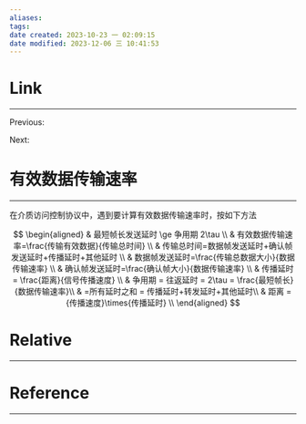 ```yaml
---
aliases: 
tags: 
date created: 2023-10-23 一 02:09:15
date modified: 2023-12-06 三 10:41:53
---
```


# Link

---
Previous:

Next:

# 有效数据传输速率

---
在介质访问控制协议中，遇到要计算有效数据传输速率时，按如下方法

$$
\begin{aligned}
& 最短帧长发送延时 \ge 争用期 2\tau \\
& 有效数据传输速率=\frac{传输有效数据}{传输总时间} \\
& 传输总时间=数据帧发送延时+确认帧发送延时+传播延时+其他延时 \\
& 数据帧发送延时=\frac{传输总数据大小}{数据传输速率} \\
& 确认帧发送延时=\frac{确认帧大小}{数据传输速率} \\
& 传播延时 = \frac{距离}{信号传播速度} \\
& 争用期 = 往返延时 = 2\tau = \frac{最短帧长}{数据传输速率}\\
& =所有延时之和 = 传播延时+转发延时+其他延时\\
& 距离 = {传播速度}\times{传播延时} \\
\end{aligned}
$$

# Relative

---

# Reference

---
